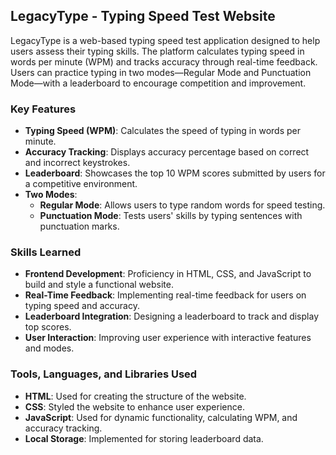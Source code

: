## **LegacyType - Typing Speed Test Website**

LegacyType is a web-based typing speed test application designed to help users assess their typing skills. The platform calculates typing speed in words per minute (WPM) and tracks accuracy through real-time feedback. Users can practice typing in two modes—Regular Mode and Punctuation Mode—with a leaderboard to encourage competition and improvement.

### **Key Features**
- **Typing Speed (WPM)**: Calculates the speed of typing in words per minute.
- **Accuracy Tracking**: Displays accuracy percentage based on correct and incorrect keystrokes.
- **Leaderboard**: Showcases the top 10 WPM scores submitted by users for a competitive environment.
- **Two Modes**:
  - **Regular Mode**: Allows users to type random words for speed testing.
  - **Punctuation Mode**: Tests users' skills by typing sentences with punctuation marks.

### **Skills Learned**
- **Frontend Development**: Proficiency in HTML, CSS, and JavaScript to build and style a functional website.
- **Real-Time Feedback**: Implementing real-time feedback for users on typing speed and accuracy.
- **Leaderboard Integration**: Designing a leaderboard to track and display top scores.
- **User Interaction**: Improving user experience with interactive features and modes.

### **Tools, Languages, and Libraries Used**
- **HTML**: Used for creating the structure of the website.
- **CSS**: Styled the website to enhance user experience.
- **JavaScript**: Used for dynamic functionality, calculating WPM, and accuracy tracking.
- **Local Storage**: Implemented for storing leaderboard data.
